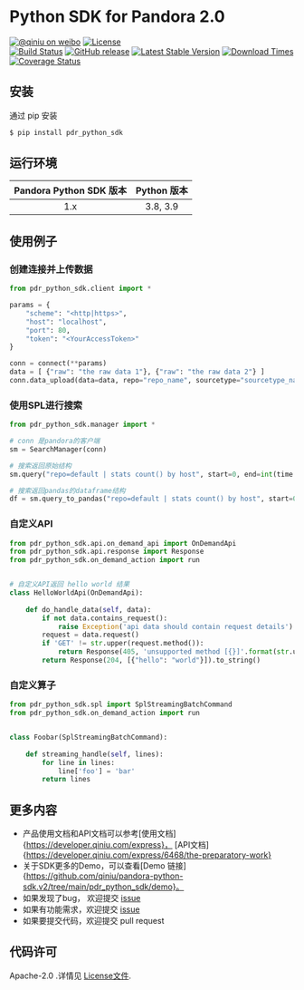 # Python SDK for Pandora 2.0

[![@qiniu on weibo](http://img.shields.io/badge/weibo-%40qiniutek-blue.svg)](http://weibo.com/qiniutek)
[![License](https://img.shields.io/badge/License-Apache%202.0-yellowgreen.svg)](https://opensource.org/licenses/Apache-2.0)  
[![Build Status](https://travis-ci.com/qiniu/pandora-python-sdk.v2.svg?branch=main&status=created)](https://travis-ci.com/qiniu/pandora-python-sdk.v2)
[![GitHub release](https://img.shields.io/github/v/tag/qiniu/pandora-python-sdk.v2.svg?label=release)](https://github.com/qiniu/pandora-python-sdk.v2/releases)
[![Latest Stable Version](https://img.shields.io/pypi/v/pdr_python_sdk.svg)](https://pypi.python.org/pypi/pdr_python_sdk)
[![Download Times](https://img.shields.io/pypi/dm/pdr_python_sdk.svg)](https://pypi.python.org/pypi/pdr_python_sdk)
[![Coverage Status](https://codecov.io/gh/qiniu/pandora-python-sdk.v2/branch/main/graph/badge.svg)](https://codecov.io/gh/qiniu/pandora-python-sdk.v2)

## 安装

通过 pip 安装

```bash
$ pip install pdr_python_sdk
```

## 运行环境

| Pandora Python SDK 版本 | Python 版本 |
|:--------------------:|:---------------------------:|
|          1.x         |         3.8, 3.9 |

## 使用例子


### 创建连接并上传数据

```python
from pdr_python_sdk.client import *

params = {
    "scheme": "<http|https>",
    "host": "localhost",
    "port": 80,
    "token": "<YourAccessToken>"
}

conn = connect(**params)
data = [ {"raw": "the raw data 1"}, {"raw": "the raw data 2"} ]
conn.data_upload(data=data, repo="repo_name", sourcetype="sourcetype_name")
```


### 使用SPL进行搜索

```python
from pdr_python_sdk.manager import *

# conn 是pandora的客户端
sm = SearchManager(conn)

# 搜索返回原始结构
sm.query("repo=default | stats count() by host", start=0, end=int(time.time() * 1000))

# 搜索返回pandas的dataframe结构
df = sm.query_to_pandas("repo=default | stats count() by host", start=0, end=int(time.time() * 1000))
```


### 自定义API

```python
from pdr_python_sdk.api.on_demand_api import OnDemandApi
from pdr_python_sdk.api.response import Response
from pdr_python_sdk.on_demand_action import run


# 自定义API返回 hello world 结果
class HelloWorldApi(OnDemandApi):
    
    def do_handle_data(self, data):
        if not data.contains_request():
            raise Exception('api data should contain request details')
        request = data.request()
        if 'GET' != str.upper(request.method()):
            return Response(405, 'unsupported method [{}]'.format(str.upper(request.method()))).to_string()
        return Response(204, [{"hello": "world"}]).to_string()
```


### 自定义算子

```python
from pdr_python_sdk.spl import SplStreamingBatchCommand
from pdr_python_sdk.on_demand_action import run


class Foobar(SplStreamingBatchCommand):
    
    def streaming_handle(self, lines):
        for line in lines:
            line['foo'] = 'bar'
        return lines
```

## 更多内容

- 产品使用文档和API文档可以参考[使用文档]{https://developer.qiniu.com/express}， [API文档]{https://developer.qiniu.com/express/6468/the-preparatory-work}
- 关于SDK更多的Demo，可以查看[Demo 链接]{https://github.com/qiniu/pandora-python-sdk.v2/tree/main/pdr_python_sdk/demo}。
- 如果发现了bug， 欢迎提交 [issue](https://github.com/qiniu/python-sdk/issues)
- 如果有功能需求，欢迎提交 [issue](https://github.com/qiniu/python-sdk/issues)
- 如果要提交代码，欢迎提交 pull request


## 代码许可

Apache-2.0 .详情见 [License文件](https://github.com/qiniu/pandora-python-sdk.v2/blob/main/LICENSE).

